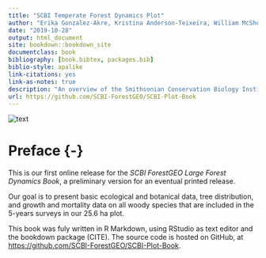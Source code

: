 ```yaml
--- 
title: "SCBI Temperate Forest Dynamics Plot"
author: "Erika Gonzalez-Akre, Kristina Anderson-Teixeira, William McShea, Alyssa Terrell, Ian McGregor, Caroline Kittle"
date: "2019-10-28"
output: html_document
site: bookdown::bookdown_site
documentclass: book
bibliography: [book.bibtex, packages.bib]
biblio-style: apalike
link-citations: yes
link-as-notes: true
description: "An overview of the Smithsonian Conservation Biology Institute's research plot."
url: https://github.com/SCBI-ForestGEO/SCBI-Plot-Book
---
```


![text](maps_figures_tables/ch_1_intro/green.jpg)

# Preface {-}
This is our first online release for the *SCBI ForestGEO Large Forest Dynamics Book*, a preliminary version for an eventual printed release. 

Our goal is to present basic ecological and botanical data, tree distribution, and growth and mortality data on all woody species that are included in the 5-years surveys in our 25.6 ha plot.


This book was fuly written in R Markdown, using RStudio as text editor and the bookdown package (CITE). The source code is hosted on GitHub, at https://github.com/SCBI-ForestGEO/SCBI-Plot-Book. 






